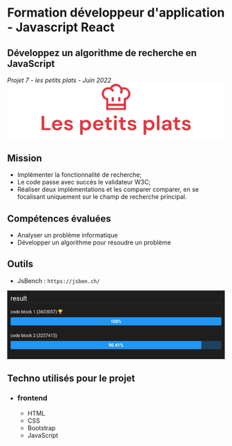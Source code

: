 # Formation développeur d'application - Javascript React

## Développez un algorithme de recherche en JavaScript
_Projet 7 - les petits plats - Juin 2022_
![Screenshot](./asset/Screenshot-petits-plats_readme.png)

## Mission 
 * Implémenter la fonctionnalité de recherche;
 * Le code passe avec succès le validateur W3C;
 * Réaliser deux implémentations et les comparer comparer, en se focalisant uniquement sur le champ de recherche principal.


## Compétences évaluées  

* Analyser un problème informatique  
* Développer un algorithme pour résoudre un problème

## Outils

* JsBench : `https://jsben.ch/`

![Screenshot](./asset/Screenshot_2022-07-15_JSBEN.CH_Benchmarking%20for_JavaScript.png)


## Techno utilisés pour le projet  

* ### frontend
  * HTML
  * CSS 
  * Bootstrap
  * JavaScript
  